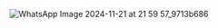 ![WhatsApp Image 2024-11-21 at 21 59 57_9713b686](https://github.com/user-attachments/assets/90cb1747-d5ae-42d2-a71b-cd13e4568cfc)
